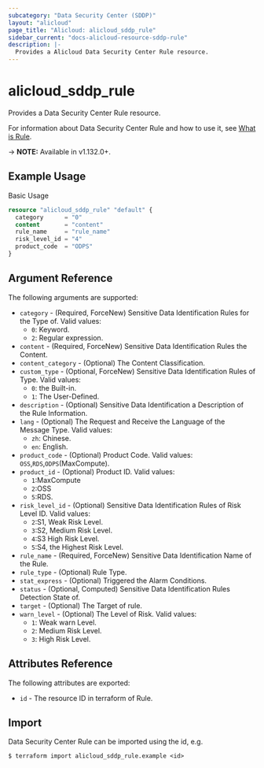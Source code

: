 ```yaml
---
subcategory: "Data Security Center (SDDP)"
layout: "alicloud"
page_title: "Alicloud: alicloud_sddp_rule"
sidebar_current: "docs-alicloud-resource-sddp-rule"
description: |-
  Provides a Alicloud Data Security Center Rule resource.
---
```


# alicloud\_sddp\_rule

Provides a Data Security Center Rule resource.

For information about Data Security Center Rule and how to use it, see [What is Rule](https://help.aliyun.com/product/88674.html).

-> **NOTE:** Available in v1.132.0+.

## Example Usage

Basic Usage

```terraform
resource "alicloud_sddp_rule" "default" {
  category      = "0"
  content       = "content"
  rule_name     = "rule_name"
  risk_level_id = "4"
  product_code  = "ODPS"
}

```

## Argument Reference

The following arguments are supported:

* `category` - (Required, ForceNew) Sensitive Data Identification Rules for the Type of. Valid values:
  * `0`: Keyword.
  * `2`: Regular expression.
* `content` - (Required, ForceNew) Sensitive Data Identification Rules the Content.
* `content_category` - (Optional) The Content Classification.
* `custom_type` - (Optional, ForceNew) Sensitive Data Identification Rules of Type. Valid values: 
  * `0`: the Built-in.
  * `1`: The User-Defined.
* `description` - (Optional) Sensitive Data Identification a Description of the Rule Information.
* `lang` - (Optional) The Request and Receive the Language of the Message Type. Valid values:
  * `zh`: Chinese.
  * `en`: English.
* `product_code` - (Optional) Product Code. Valid values: `OSS`,`RDS`,`ODPS`(MaxCompute).
* `product_id` - (Optional) Product ID. Valid values: 
  * `1`:MaxCompute
  * `2`:OSS
  * `5`:RDS.
* `risk_level_id` - (Optional) Sensitive Data Identification Rules of Risk Level ID. Valid values: 
  * `2`:S1, Weak Risk Level. 
  * `3`:S2, Medium Risk Level. 
  * `4`:S3 High Risk Level. 
  * `5`:S4, the Highest Risk Level.
* `rule_name` - (Required, ForceNew) Sensitive Data Identification Name of the Rule.
* `rule_type` - (Optional) Rule Type.
* `stat_express` - (Optional) Triggered the Alarm Conditions.
* `status` - (Optional, Computed) Sensitive Data Identification Rules Detection State of.
* `target` - (Optional) The Target of rule.
* `warn_level` - (Optional) The Level of Risk. Valid values: 
  * `1`: Weak warn Level. 
  * `2`: Medium Risk Level. 
  * `3`: High Risk Level.

## Attributes Reference

The following attributes are exported:

* `id` - The resource ID in terraform of Rule.

## Import

Data Security Center Rule can be imported using the id, e.g.

```shell
$ terraform import alicloud_sddp_rule.example <id>
```

